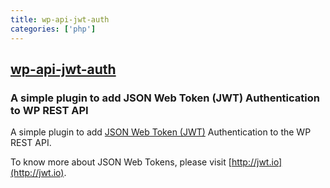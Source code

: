 ```yaml
---
title: wp-api-jwt-auth
categories: ['php']
---
```

## [wp-api-jwt-auth](https://github.com/Tmeister/wp-api-jwt-auth)

### A simple plugin to add JSON Web Token (JWT) Authentication to WP REST API


A simple plugin to add [JSON Web Token (JWT)](https://tools.ietf.org/html/rfc7519) Authentication to the WP REST API.

To know more about JSON Web Tokens, please visit [http://jwt.io](http://jwt.io).
